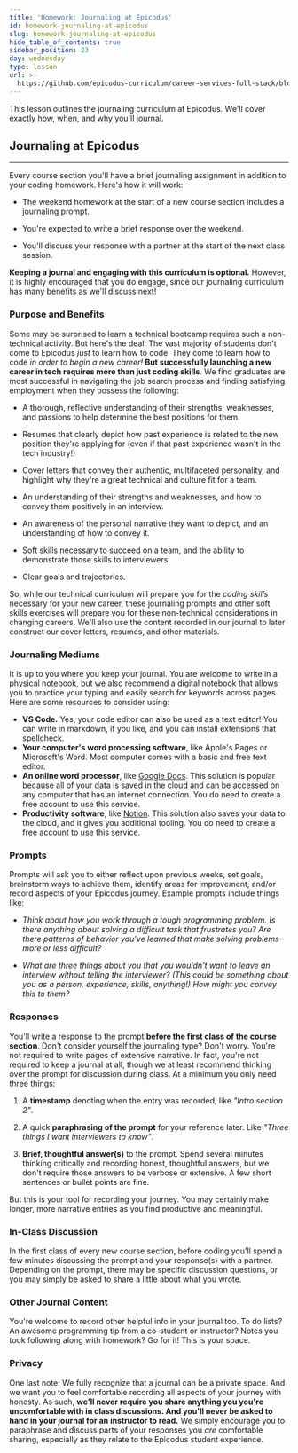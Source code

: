 ```yaml
---
title: 'Homework: Journaling at Epicodus'
id: homework-journaling-at-epicodus
slug: homework-journaling-at-epicodus
hide_table_of_contents: true
sidebar_position: 23
day: wednesday
type: lesson
url: >-
  https://github.com/epicodus-curriculum/career-services-full-stack/blob/main/0_introduction_to_journals.md
---
```


This lesson outlines the journaling curriculum at Epicodus. We'll cover exactly how, when, and why you'll journal.

## Journaling at Epicodus

---

Every course section you'll have a brief journaling assignment in addition to your coding homework. Here's how it will work:

* The weekend homework at the start of a new course section includes a journaling prompt.

* You're expected to write a brief response over the weekend.

* You'll discuss your response with a partner at the start of the next class session.

**Keeping a journal and engaging with this curriculum is optional.** However, it is highly encouraged that you do engage, since our journaling curriculum has many benefits as we'll discuss next!

### Purpose and Benefits

Some may be surprised to learn a technical bootcamp requires such a non-technical activity. But here's the deal: The vast majority of students don't come to Epicodus _just_ to learn how to code. They come to learn how to code _in order to begin a new career!_ **But successfully launching a new career in tech requires more than just coding skills**. We find graduates are most successful in navigating the job search process and finding satisfying employment when they possess the following:

* A thorough, reflective understanding of their strengths, weaknesses, and passions to help determine the best positions for them.

* Resumes that clearly depict how past experience is related to the new position they're applying for (even if that past experience wasn't in the tech industry!)

* Cover letters that convey their authentic, multifaceted personality, and highlight why they're a great technical and culture fit for a team.

* An understanding of their strengths and weaknesses, and how to convey them positively in an interview.

* An awareness of the personal narrative they want to depict, and an understanding of how to convey it.

* Soft skills necessary to succeed on a team, and the ability to demonstrate those skills to interviewers.

* Clear goals and trajectories.

So, while our technical curriculum will prepare you for the _coding skills_ necessary for your new career, these journaling prompts and other soft skills exercises will prepare you for these non-technical considerations in changing careers. We'll also use the content recorded in our journal to later construct our cover letters, resumes, and other materials.

### Journaling Mediums

It is up to you where you keep your journal. You are welcome to write in a physical notebook, but we also recommend a digital notebook that allows you to practice your typing and easily search for keywords across pages. Here are some resources to consider using:

*  **VS Code.** Yes, your code editor can also be used as a text editor! You can write in markdown, if you like, and you can install extensions that spellcheck.
*  **Your computer's word processing software**, like Apple's Pages or Microsoft's Word. Most computer comes with a basic and free text editor.
*  **An online word processor**, like [Google Docs](https://www.google.com/docs/about/). This solution is popular because all of your data is saved in the cloud and can be accessed on any computer that has an internet connection. You do need to create a free account to use this service.
*  **Productivity software**, like [Notion](https://www.notion.so/). This solution also saves your data to the cloud, and it gives you additional tooling. You do need to create a free account to use this service.

### Prompts

Prompts will ask you to either reflect upon previous weeks, set goals, brainstorm ways to achieve them, identify areas for improvement, and/or record aspects of your Epicodus journey. Example prompts include things like:

* _Think about how you work through a tough programming problem. Is there anything about solving a difficult task that frustrates you? Are there patterns of behavior you've learned that make solving problems more or less difficult?_

* _What are three things about you that you wouldn't want to leave an interview without telling the interviewer? (This could be something about you as a person, experience, skills, anything!) How might you convey this to them?_

### Responses

You'll write a response to the prompt **before the first class of the course section**. Don't consider yourself the journaling type? Don't worry. You're not required to write pages of extensive narrative. In fact, you're not required to keep a journal at all, though we at least recommend thinking over the prompt for discussion during class. At a minimum you only need three things:

1.  A **timestamp** denoting when the entry was recorded, like _"Intro section 2"_.

2.  A quick **paraphrasing of the prompt** for your reference later. Like _"Three things I want interviewers to know"_.

3.  **Brief, thoughtful answer(s)** to the prompt. Spend several minutes thinking critically and recording honest, thoughtful answers, but we don't require those answers to be verbose or extensive. A few short sentences or bullet points are fine.

But this is your tool for recording your journey. You may certainly make longer, more narrative entries as you find productive and meaningful.

### In-Class Discussion

In the first class of every new course section, before coding you'll spend a few minutes discussing the prompt and your response(s) with a partner. Depending on the prompt, there may be specific discussion questions, or you may simply be asked to share a little about what you wrote.

### Other Journal Content

You're welcome to record other helpful info in your journal too. To do lists? An awesome programming tip from a co-student or instructor? Notes you took following along with homework? Go for it! This is your space.

### Privacy

One last note: We fully recognize that a journal can be a private space. And we want you to feel comfortable recording all aspects of your journey with honesty. As such, **we'll never require you share anything you you're uncomfortable with in class discussions. And you'll never be asked to hand in your journal for an instructor to read.** We simply encourage you to paraphrase and discuss parts of your responses you _are_ comfortable sharing, especially as they relate to the Epicodus student experience.
